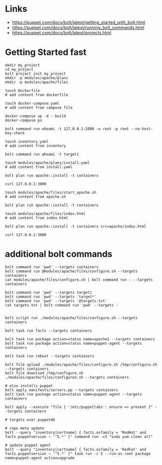# Links
- https://puppet.com/docs/bolt/latest/getting_started_with_bolt.html
- https://puppet.com/docs/bolt/latest/running_bolt_commands.html
- https://puppet.com/docs/bolt/latest/projects.html

# Getting Started fast
    mkdir my_project
    cd my_project
    bolt project init my_project
    mkdir -p modules/apache/plans
    mkdir -p modules/apache/files

    touch Dockerfile
    # add content from dockerfile

    touch docker-compose.yaml
    # add content from compose file

    docker-compose up -d --build
    docker-compose ps

    bolt command run whoami -t 127.0.0.1:2000 -u root -p root --no-host-key-check

    touch inventory.yaml
    # add content from inventory

    bolt command run whoami -t target1

    touch modules/apache/plans/install.yaml
    # add content from install.yaml

    bolt plan run apache::install -t containers

    curl 127.0.0.1:3000

    touch modules/apache/files/start_apache.sh
    # add content from apache.sh

    bolt plan run apache::install -t containers

    touch modules/apache/files/index.html
    # add content from index.html

    bolt plan run apache::install -t containers src=apache/index.html

    curl 127.0.0.1:3000

# additional bolt commands
    bolt command run 'pwd' --targets containers
    bolt command run @modules/apache/files/configure.sh --targets containers
    cat modules/apache/files/configure.sh | bolt command run - --targets containers

    bolt command run 'pwd' --targets target1
    bolt command run 'pwd' --targets 'target*'
    bolt command run 'pwd' --targets '@targets.txt'
    cat targets.txt | bolt command run 'pwd' --targets -


    bolt script run ./modules/apache/files/configure.sh --targets containers

    bolt task run facts --targets containers

    bolt task run package action=status name=apache2 --targets containers
    bolt task run package action=status name=puppet-agent --targets containers

    bolt task run reboot --targets containers

    bolt file upload ./modules/apache/files/configure.sh /tmp/configure.sh --targets containers
    bolt file download /tmp/configure.sh ./modules/apache/files/configure2.sh --targets containers

    # also installs puppet
    bolt apply manifests/servers.pp --targets containers
    bolt task run package action=status name=puppet-agent --targets containers

    bolt apply --execute "file { '/etc/puppetlabs': ensure => present }" --targets containers

    # targets over puppetdb

    # repo meta update
    bolt --query "inventory[certname] { facts.osfamily = 'RedHat' and facts.puppetversion ~ '^5.*' }" command run -c5 "sudo yum clean all"

    # update puppet agent
    bolt --query "inventory[certname] { facts.osfamily = 'Redhat' and facts.puppetversion ~ '^5.*' }" task run -c 5 --run-as root package name=puppet-agent action=upgrade

